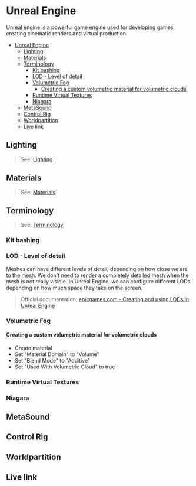 # Unreal Engine

Unreal engine is a powerful game engine used for developing games, creating cinematic renders and virtual production.

- [Unreal Engine](#unreal-engine)
  - [Lighting](#lighting)
  - [Materials](#materials)
  - [Terminology](#terminology)
    - [Kit bashing](#kit-bashing)
    - [LOD - Level of detail](#lod---level-of-detail)
    - [Volumetric Fog](#volumetric-fog)
      - [Creating a custom volumetric material for volumetric clouds](#creating-a-custom-volumetric-material-for-volumetric-clouds)
    - [Runtime Virtual Textures](#runtime-virtual-textures)
    - [Niagara](#niagara)
  - [MetaSound](#metasound)
  - [Control Rig](#control-rig)
  - [Worldpartition](#worldpartition)
  - [Live link](#live-link)

## Lighting

> See: [Lighting](lighting)

## Materials

> See: [Materials](materials)

## Terminology

> See: [Terminology](terminology)


### Kit bashing

### LOD - Level of detail
Meshes can have different levels of detail, depending on how close we are to the mesh. We don't need to render a completely detailed mesh when the mesh is not really visible.
In Unreal Engine, we can configure different LODs depending on how much space they take on the screen.

> Official documentation: [epicgames.com - Creating and using LODs in Unreal Engine](https://dev.epicgames.com/documentation/en-us/unreal-engine/creating-and-using-lods-in-unreal-engine)

### Volumetric Fog



#### Creating a custom volumetric material for volumetric clouds

- Create material
- Set "Material Domain" to "Volume"
- Set "Blend Mode" to "Additive"
- Set "Used With Volumetric Cloud" to true

### Runtime Virtual Textures


### Niagara

## MetaSound

## Control Rig

## Worldpartition

## Live link